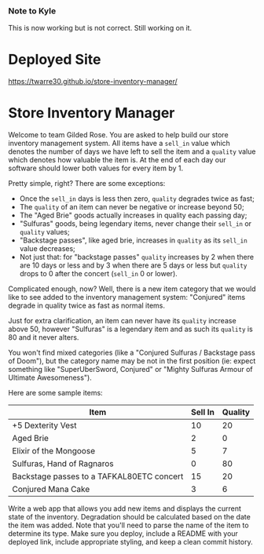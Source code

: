 ### Note to Kyle

This is now working but is not correct. Still working on it.


# Deployed Site 

 https://twarre30.github.io/store-inventory-manager/

 
# Store Inventory Manager

Welcome to team Gilded Rose. You are asked to help build our store inventory management system. All items have a `sell_in` value which denotes the number of days we have left to sell the item and a `quality` value which denotes how valuable the item is. At the end of each day our software should lower both values for every item by 1.

Pretty simple, right? There are some exceptions:

* Once the `sell_in` days is less then zero, `quality` degrades twice as fast;
* The `quality` of an item can never be negative or increase beyond 50;
* The "Aged Brie" goods actually increases in quality each passing day;
* "Sulfuras" goods, being legendary items, never change their `sell_in` or `quality` values;
* "Backstage passes", like aged brie, increases in `quality` as its `sell_in` value decreases;
* Not just that: for "backstage passes" `quality` increases by 2 when there are 10 days or less and by 3 when there are 5 days or less but `quality` drops to 0 after the concert (`sell_in` 0 or lower).

Complicated enough, now? Well, there is a new item category that we would like to see added to the inventory management system: "Conjured" items degrade in quality twice as fast as normal items.

Just for extra clarification, an item can never have its `quality` increase above 50, however "Sulfuras" is a legendary item and as such its `quality` is 80 and it never alters.

You won't find mixed categories (like a "Conjured Sulfuras / Backstage pass of Doom"), but the category name may be not in the first position (ie: expect something like "SuperUberSword, Conjured" or "Mighty Sulfuras Armour of Ultimate Awesomeness").

Here are some sample items:

| Item | Sell In | Quality |
| --- | --- | --- |
| +5 Dexterity Vest | 10 | 20 |
| Aged Brie | 2 | 0 |
| Elixir of the Mongoose | 5 | 7 |
| Sulfuras, Hand of Ragnaros | 0 | 80 |
| Backstage passes to a TAFKAL80ETC concert | 15 | 20 |
| Conjured Mana Cake | 3 | 6 |

Write a web app that allows you add new items and displays the current state of the inventory. Degradation should be calculated based on the date the item was added. Note that you'll need to parse the name of the item to determine its type. Make sure you deploy, include a README with your deployed link, include appropriate styling, and keep a clean commit history.
